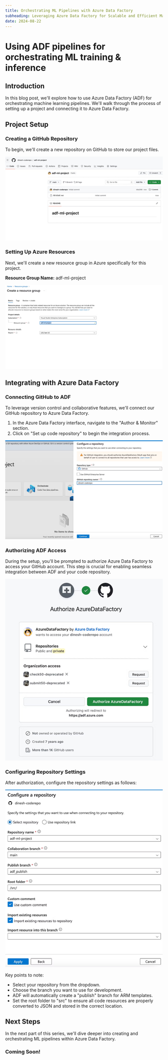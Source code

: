 ```yaml
---
title: Orchestrating ML Pipelines with Azure Data Factory
subheading: Leveraging Azure Data Factory for Scalable and Efficient Machine Learning Workflows
date: 2024-08-22
---
```


# Using ADF pipelines for orchestrating ML training & inference

## Introduction

In this blog post, we'll explore how to use Azure Data Factory (ADF) for orchestrating machine learning pipelines. We'll walk through the process of setting up a project and connecting it to Azure Data Factory.

## Project Setup

### Creating a GitHub Repository

To begin, we'll create a new repository on GitHub to store our project files.

![GitHub Repository Creation](git-repo.png)

### Setting Up Azure Resources

Next, we'll create a new resource group in Azure specifically for this project.

**Resource Group Name:** adf-ml-project

![Azure Resource Group](resource-group.png)

## Integrating with Azure Data Factory

### Connecting GitHub to ADF

To leverage version control and collaborative features, we'll connect our GitHub repository to Azure Data Factory.

1. In the Azure Data Factory interface, navigate to the "Author & Monitor" section.
2. Click on "Set up code repository" to begin the integration process.

![GitHub Integration in ADF](github-integration.png)

### Authorizing ADF Access

During the setup, you'll be prompted to authorize Azure Data Factory to access your GitHub account. This step is crucial for enabling seamless integration between ADF and your code repository.

![Authorization Request](authorization.png)

### Configuring Repository Settings

After authorization, configure the repository settings as follows:

![GitHub Configuration](git-hub-config.png)

Key points to note:
- Select your repository from the dropdown.
- Choose the branch you want to use for development.
- ADF will automatically create a "publish" branch for ARM templates.
- Set the root folder to "src" to ensure all code resources are properly converted to JSON and stored in the correct location.

## Next Steps

In the next part of this series, we'll dive deeper into creating and orchestrating ML pipelines within Azure Data Factory.

### Coming Soon!